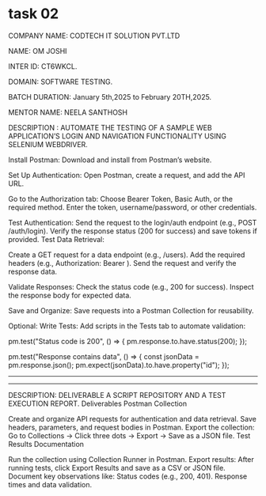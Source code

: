 # task 02

COMPANY NAME: CODTECH IT SOLUTION PVT.LTD

NAME: OM JOSHI

INTER ID: CT6WKCL.

DOMAIN: SOFTWARE TESTING.

BATCH DURATION: January 5th,2025 to February 20TH,2025.

MENTOR NAME: NEELA SANTHOSH

DESCRIPTION : AUTOMATE THE TESTING OF A SAMPLE WEB APPLICATION’S LOGIN AND NAVIGATION FUNCTIONALITY USING SELENIUM WEBDRIVER.

Install Postman:
Download and install from Postman’s website.

Set Up Authentication:
Open Postman, create a request, and add the API URL.

Go to the Authorization tab:
Choose Bearer Token, Basic Auth, or the required method.
Enter the token, username/password, or other credentials.

Test Authentication:
Send the request to the login/auth endpoint (e.g., POST /auth/login).
Verify the response status (200 for success) and save tokens if provided.
Test Data Retrieval:

Create a GET request for a data endpoint (e.g., /users).
Add the required headers (e.g., Authorization: Bearer <token>).
Send the request and verify the response data.

Validate Responses:
Check the status code (e.g., 200 for success).
Inspect the response body for expected data.

Save and Organize:
Save requests into a Postman Collection for reusability.

Optional: Write Tests:
Add scripts in the Tests tab to automate validation:

pm.test("Status code is 200", () => {
    pm.response.to.have.status(200);
});

pm.test("Response contains data", () => {
    const jsonData = pm.response.json();
    pm.expect(jsonData).to.have.property("id");
});

-------------------------------------------------------------------------------------------
-----------------------------------------------------------------------------
DESCRIPTION: DELIVERABLE A SCRIPT REPOSITORY AND A TEST EXECUTION REPORT.
Deliverables
Postman Collection

Create and organize API requests for authentication and data retrieval.
Save headers, parameters, and request bodies in Postman.
Export the collection:
Go to Collections → Click three dots → Export → Save as a JSON file.
Test Results Documentation

Run the collection using Collection Runner in Postman.
Export results:
After running tests, click Export Results and save as a CSV or JSON file.
Document key observations like:
Status codes (e.g., 200, 401).
Response times and data validation.
